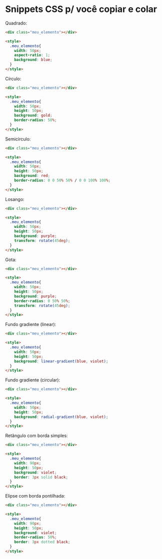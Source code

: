 # Snippets CSS p/ você copiar e colar


Quadrado:
``` html
<div class="meu_elemento"></div>

<style>
  .meu_elemento{
    width: 50px;
    aspect-ratio: 1;
    background: blue;
  }
</style>
```

Círculo:
``` html
<div class="meu_elemento"></div>

<style>
  .meu_elemento{
    width: 50px;
    height: 50px;
    background: gold;
    border-radius: 50%;
  }
</style>
```

Semicírculo:
``` html
<div class="meu_elemento"></div>

<style>
  .meu_elemento{
    width: 50px;
    height: 50px;
    background: red;
    border-radius: 0 0 50% 50% / 0 0 100% 100%;
  }
</style>
```

Losango:
``` html
<div class="meu_elemento"></div>

<style>
  .meu_elemento{
    width: 50px;
    height: 50px;
    background: purple;
    transform: rotate(45deg);
  }
</style>
```

Gota:
``` html
<div class="meu_elemento"></div>

<style>
  .meu_elemento{
    width: 50px;
    height: 50px;
    background: purple;
    border-radius: 0 50% 50%;
    transform: rotate(45deg);
  }
</style>
```

Fundo gradiente (linear):
``` html
<div class="meu_elemento"></div>

<style>
  .meu_elemento{
    width: 50px;
    height: 50px;
    background: linear-gradient(blue, violet);
  }
</style>
```

Fundo gradiente (circular):
``` html
<div class="meu_elemento"></div>

<style>
  .meu_elemento{
    width: 50px;
    height: 50px;
    background: radial-gradient(blue, violet);
  }
</style>
```

Retângulo com borda simples:
``` html
<div class="meu_elemento"></div>

<style>
  .meu_elemento{
    width: 90px;
    height: 50px;
    background: violet;
    border: 3px solid black;
  }
</style>
```

Elipse com borda pontilhada:
``` html
<div class="meu_elemento"></div>

<style>
  .meu_elemento{
    width: 90px;
    height: 50px;
    background: violet;
    border-radius: 50%;
    border: 3px dotted black;
  }
</style>
```